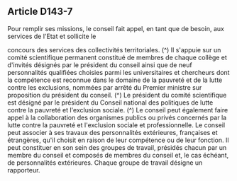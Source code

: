 ## Article D143-7

Pour remplir ses missions, le conseil fait appel, en tant que de besoin, aux services de l'Etat et sollicite le

concours des services des collectivités territoriales. (^)
Il s'appuie sur un comité scientifique permanent constitué de membres de chaque collège et d'invités
désignés par le président du conseil ainsi que de neuf personnalités qualifiées choisies parmi les
universitaires et chercheurs dont la compétence est reconnue dans le domaine de la pauvreté et de la lutte
contre les exclusions, nommées par arrêté du Premier ministre sur proposition du président du conseil. (^)
Le président du comité scientifique est désigné par le président du Conseil national des politiques de lutte
contre la pauvreté et l'exclusion sociale. (^)
Le conseil peut également faire appel à la collaboration des organismes publics ou privés concernés par la
lutte contre la pauvreté et l'exclusion sociale et professionnelle.
Le conseil peut associer à ses travaux des personnalités extérieures, françaises et étrangères, qu'il choisit en
raison de leur compétence ou de leur fonction.
Il peut constituer en son sein des groupes de travail, présidés chacun par un membre du conseil et composés
de membres du conseil et, le cas échéant, de personnalités extérieures. Chaque groupe de travail désigne un
rapporteur.

